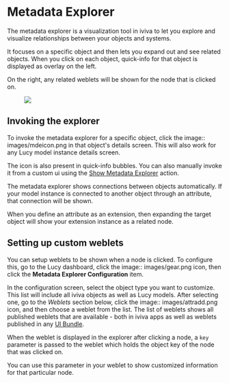 


<a name='mde'></a>

# Metadata Explorer
The metadata explorer is a visualization tool in iviva to let you explore and visualize relationships between your objects and systems.

It focuses on a specific object and then lets you expand out and see related objects. When you click on each object, quick-info for that object is displayed as overlay on the left.

On the right, any related weblets will be shown for the node that is clicked on.

<figure><img src=' images/mde.png'></figure>

## Invoking the explorer
To invoke the metadata explorer for a specific object, click the image:: images/mdeicon.png in that object's details screen. This will also work for any Lucy model instance details screen.

The icon is also present in quick-info bubbles.
You can also manually invoke it from a custom ui using the [Show Metadata Explorer](uis.md#axnmde) action.

The metadata explorer shows connections between objects automatically. If your model instance is connected to another object through an attribute, that connection will be shown.

When you define an attribute as an extension, then expanding the target object will show your extension instance as a related node.


## Setting up custom weblets
You can setup weblets to be shown when a node is clicked.
To configure this, go to the Lucy dashboard, click the image:: images/gear.png icon, then click the **Metadata Explorer Configuration** item.

In the configuration screen, select the object type you want to customize. This list will include all iviva objects as well as Lucy models.
After selecting one, go to the *Weblets* section below, click the image:: images/attradd.png icon,  and then choose a weblet from the list.
The list of weblets shows all published weblets that are available - both in iviva apps as well as weblets published in any [UI Bundle](uibundles).

When the weblet is displayed in the explorer after clicking a node, a `key` parameter is passed to the weblet which holds the object key of the node that was clicked on.

You can use this parameter in your weblet to show customized information for that particular node.